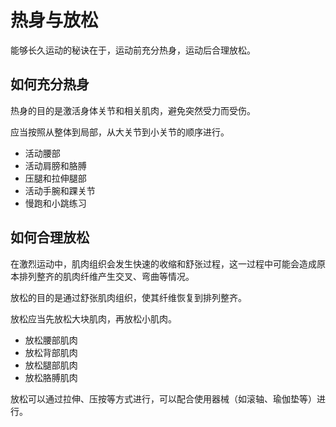 # 热身与放松

能够长久运动的秘诀在于，运动前充分热身，运动后合理放松。


## 如何充分热身

热身的目的是激活身体关节和相关肌肉，避免突然受力而受伤。


应当按照从整体到局部，从大关节到小关节的顺序进行。

* 活动腰部
* 活动肩膀和胳膊
* 压腿和拉伸腿部
* 活动手腕和踝关节
* 慢跑和小跳练习


## 如何合理放松

在激烈运动中，肌肉组织会发生快速的收缩和舒张过程，这一过程中可能会造成原本排列整齐的肌肉纤维产生交叉、弯曲等情况。

放松的目的是通过舒张肌肉组织，使其纤维恢复到排列整齐。

放松应当先放松大块肌肉，再放松小肌肉。

* 放松腰部肌肉
* 放松背部肌肉
* 放松腿部肌肉
* 放松胳膊肌肉

放松可以通过拉伸、压按等方式进行，可以配合使用器械（如滚轴、瑜伽垫等）进行。